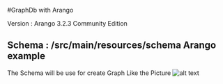 #GraphDb with Arango

Version : Arango 3.2.3 Community Edition

 Schema : /src/main/resources/schema Arango example
-----------------------------------------------------------------------------------------------------------------
The Schema will be use for create Graph Like the Picture
![alt text](https://github.com/ridergalau/simple-example-projects/blob/master/arango-connector-example/src/main/resources/graph%20plan.png)
